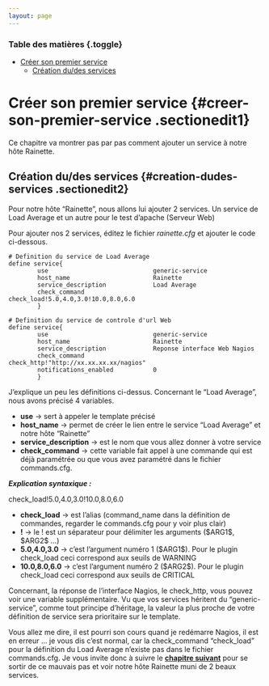 ```yaml
---
layout: page
---
```


### Table des matières {.toggle}

-   [Créer son premier
    service](creer-son-premier-service.html#creer-son-premier-service)
    -   [Création du/des
        services](creer-son-premier-service.html#creation-dudes-services)

Créer son premier service {#creer-son-premier-service .sectionedit1}
=========================

Ce chapitre va montrer pas par pas comment ajouter un service à notre
hôte Rainette.

Création du/des services {#creation-dudes-services .sectionedit2}
------------------------

Pour notre hôte “Rainette”, nous allons lui ajouter 2 services. Un
service de Load Average et un autre pour le test d’apache (Serveur Web)

Pour ajouter nos 2 services, éditez le fichier *rainette.cfg* et ajouter
le code ci-dessous.

~~~
# Definition du service de Load Average
define service{
        use                             generic-service
        host_name                       Rainette
        service_description             Load Average
        check_command                   check_load!5.0,4.0,3.0!10.0,8.0,6.0
        }

# Definition du service de controle d'url Web
define service{
        use                             generic-service
        host_name                       Rainette
        service_description             Reponse interface Web Nagios
        check_command                   check_http!"http://xx.xx.xx.xx/nagios"
        notifications_enabled           0
        }
~~~

J’explique un peu les définitions ci-dessus. Concernant le “Load
Average”, nous avons précisé 4 variables.

-   **use** → sert à appeler le template précisé
-   **host\_name** → permet de créer le lien entre le service “Load
    Average” et notre hôte “Rainette”
-   **service\_description** → est le nom que vous allez donner à votre
    service
-   **check\_command** → cette variable fait appel à une commande qui
    est déjà paramétrée ou que vous avez paramétré dans le fichier
    commands.cfg.

***Explication syntaxique :***

check\_load!5.0,4.0,3.0!10.0,8.0,6.0

-   **check\_load** → est l’alias (command\_name dans la définition de
    commandes, regarder le commands.cfg pour y voir plus clair)
-   **!** → le ! est un séparateur pour délimiter les arguments
    (\$ARG1\$, \$ARG2\$ …)
-   **5.0,4.0,3.0** → c’est l’argument numéro 1 (\$ARG1\$). Pour le
    plugin check\_load ceci correspond aux seuils de WARNING
-   **10.0,8.0,6.0** → c’est l’argument numéro 2 (\$ARG2\$). Pour le
    plugin check\_load ceci correspond aux seuils de CRITICAL

Concernant, la réponse de l’interface Nagios, le check\_http, vous
pouvez voir une variable supplémentaire. Vu que vos services héritent du
“generic-service”, comme tout principe d’héritage, la valeur la plus
proche de votre définition de service sera prioritaire sur le template.

Vous allez me dire, il est pourri son cours quand je redémarre Nagios,
il est en erreur … je vous dis c’est normal, car la check\_command
“check\_load” pour la définition du Load Average n’existe pas dans le
fichier commands.cfg. Je vous invite donc à suivre le **[chapitre
suivant](../../../../nagios/nagios-debutant/creer-sa-premiere-commande.html "nagios:nagios-debutant:creer-sa-premiere-commande")**
pour se sortir de ce mauvais pas et voir notre hôte Rainette muni de 2
beaux services.
